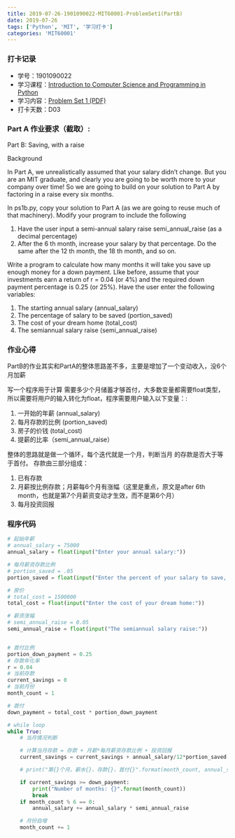 ```yaml
---
title: 2019-07-26-1901090022-MIT60001-ProblemSet1(PartB)
date: 2019-07-26
tags: ['Python', 'MIT', '学习打卡']
categories: 'MIT60001'
---
```


### 打卡记录
- 学号：1901090022
- 学习课程：[Introduction to Computer Science and Programming in Python](https://ocw.mit.edu/courses/electrical-engineering-and-computer-science/6-0001-introduction-to-computer-science-and-programming-in-python-fall-2016/)
- 学习内容：[Problem Set 1 (PDF)](https://ocw.mit.edu/courses/electrical-engineering-and-computer-science/6-0001-introduction-to-computer-science-and-programming-in-python-fall-2016/assignments/MIT6_0001F16_ps1.pdf)
- 打卡天数：D03

### Part A 作业要求（截取）:
Part B: Saving, with a raise

Background

In Part A, we unrealistically assumed that your salary didn’t change. But you are an MIT graduate, and clearly you are going to be worth more to your company over time! So we are going to build on your solution to Part A by factoring in a raise every six months.

In ps1b.py, copy your solution to Part A (as we are going to reuse much of that machinery). Modify your program to include the following

1. Have the user input a semi-annual salary raise semi_annual_raise (as a decimal percentage)
2. After the 6 th month, increase your salary by that percentage. Do the same after the 12 th month, the 18 th month, and so on.

Write a program to calculate how many months it will take you save up enough money for a down payment. LIke before, assume that your investments earn a return of r = 0.04 (or 4%) and the required down payment percentage is 0.25 (or 25%). Have the user enter the following variables:

1. The starting annual salary (annual_salary)
2. The percentage of salary to be saved (portion_saved)
3. The cost of your dream home (total_cost)
4. The semi­annual salary raise (semi_annual_raise)

### 作业心得
PartB的作业其实和PartA的整体思路差不多，主要是增加了一个变动收入，没6个月加薪

写一个程序用于计算 需要多少个月储蓄才够首付，大多数变量都需要float类型，所以需要将用户的输入转化为float，程序需要用户输入以下变量：:

1. 一开始的年薪 (annual_salary)
2. 每月存款的比例 (portion_saved)
3. 房子的价钱 (total_cost)
4. 提薪的比率（semi_annual_raise）

整体的思路就是做一个循环，每个迭代就是一个月，判断当月 的存款是否大于等于首付。
存款由三部分组成：
1. 已有存款
2. 月薪按比例存款；月薪每6个月有涨幅（这里是重点，原文是after 6th month，也就是第7个月薪资变动才生效，而不是第6个月）
3. 每月投资回报


### 程序代码
``` python
# 起始年薪
# annual_salary = 75000
annual_salary = float(input("Enter your annual salary:"))

# 每月薪资存款比例
# portion_saved = .05
portion_saved = float(input("Enter the percent of your salary to save, as a decimal:"))

# 房价
# total_cost = 1500000
total_cost = float(input("Enter the cost of your dream home:"))

# 薪资涨幅
# semi_annual_raise = 0.05
semi_annual_raise = float(input("The semi­annual salary raise:"))


# 首付比例
portion_down_payment = 0.25
# 存款年化率
r = 0.04
# 当前存款
current_savings = 0
# 当前月份
month_count = 1

# 首付
down_payment = total_cost * portion_down_payment

# while loop
while True:
    # 当月情况判断    

    # 计算当月存款 = 存款 + 月薪*每月薪资存款比例 + 投资回报
    current_savings = current_savings + annual_salary/12*portion_saved + current_savings*r/12

    # print("第{}个月，薪水{}，存款{}，首付{}".format(month_count, annual_salary, current_savings, down_payment))

    if current_savings >= down_payment:
        print("Number of months: {}".format(month_count))
        break
    if month_count % 6 == 0:
        annual_salary += annual_salary * semi_annual_raise

    # 月份自增
    month_count += 1
```